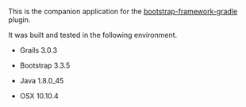 
This is the companion application for the [bootstrap-framework-gradle](https://github.com/kensiprell/bootstrap-framework-gradle) plugin.

It was built and tested in the following environment.

* Grails 3.0.3

* Bootstrap 3.3.5

* Java 1.8.0_45

* OSX 10.10.4

